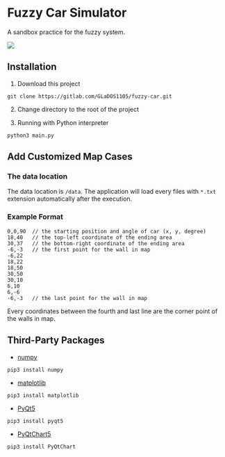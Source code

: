 # Fuzzy Car Simulator

A sandbox practice for the fuzzy system.

<img src="preview.gif">

## Installation

1. Download this project

```
git clone https://gitlab.com/GLaDOS1105/fuzzy-car.git
```

2. Change directory to the root of the project

3. Running with Python interpreter

```
python3 main.py
```

## Add Customized Map Cases

### The data location

The data location is `/data`. The application will load every files with `*.txt` extension automatically after the execution.

### Example Format

```
0,0,90  // the starting position and angle of car (x, y, degree)
18,40   // the top-left coordinate of the ending area
30,37   // the bottom-right coordinate of the ending area
-6,-3   // the first point for the wall in map
-6,22
18,22
18,50
30,50
30,10
6,10
6,-6
-6,-3   // the last point for the wall in map
```

Every coordinates between the fourth and last line are the corner point of the walls in map.

## Third-Party Packages

* [numpy](http://www.numpy.org/)

```
pip3 install numpy
```

* [matplotlib](https://matplotlib.org/)

```
pip3 install matplotlib
```

* [PyQt5](https://riverbankcomputing.com/software/pyqt/intro)

```
pip3 install pyqt5
```

* [PyQtChart5](https://www.riverbankcomputing.com/software/pyqtchart/intro)

```
pip3 install PyQtChart
```